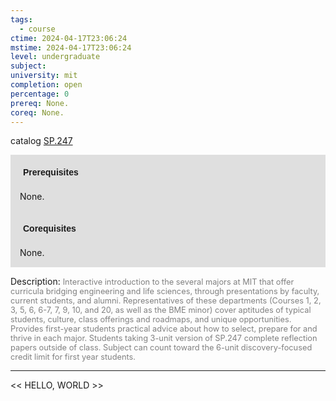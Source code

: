 ```yaml
---
tags:
  - course
ctime: 2024-04-17T23:06:24
mstime: 2024-04-17T23:06:24
level: undergraduate
subject: 
university: mit
completion: open
percentage: 0
prereq: None.
coreq: None.
---
```


catalog [SP.247](http://student.mit.edu/catalog/mSPa.html#SP.247)

<span style="display: block; padding: 15px; background-color: rgb(100, 100, 100, 0.2);"><font id="m_prereq4215_0" style="display: block; font-family: Arial, sans-serif; font-weight: bold; padding: 5px">Prerequisites</font><br><span id="prereq4215_0">None.</span></span>
<span style="display: block; padding: 15px; background-color: rgb(100, 100, 100, 0.2);"><font id="m_coreq4215_0" style="display: block; font-family: Arial, sans-serif; font-weight: bold; padding: 5px">Corequisites</font><br><span id="coreq4215_0">None.</span></span>

<font style="">Description:</font>
<font style="color: grey; font-size: 0.8rem;">Interactive introduction to the several majors at MIT that offer curricula bridging engineering and life sciences, through presentations by faculty, current students, and alumni. Representatives of these departments (Courses 1, 2, 3, 5, 6, 6-7, 7, 9, 10, and 20, as well as the BME minor) cover aptitudes of typical students, culture, class offerings and roadmaps, and unique opportunities. Provides first-year students practical advice about how to select, prepare for and thrive in each major. Students taking 3-unit version of SP.247 complete reflection papers outside of class. Subject can count toward the 6-unit discovery-focused credit limit for first year students.</font>



---

<< HELLO, WORLD >>
